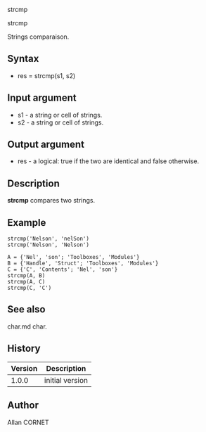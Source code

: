 



strcmp


strcmp

Strings comparaison.

## Syntax

- res = strcmp(s1, s2)

## Input argument

 - s1 - a string or cell of strings.
 - s2 - a string or cell of strings.

## Output argument

 - res - a logical: true if the two are identical and false otherwise.

## Description

<b>strcmp</b> compares two strings.

## Example

```Nelson
strcmp('Nelson', 'nelSon')
strcmp('Nelson', 'Nelson')

A = {'Nel', 'son'; 'Toolboxes', 'Modules'}
B = {'Handle', 'Struct'; 'Toolboxes', 'Modules'}
C = {'C', 'Contents'; 'Nel', 'son'}
strcmp(A, B)
strcmp(A, C)
strcmp(C, 'C')
```

## See also

char.md char.
## History

|Version|Description|
|------|------|
|1.0.0|initial version|


## Author

Allan CORNET



